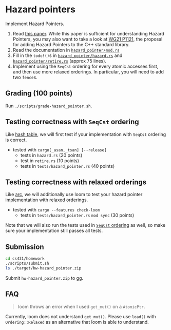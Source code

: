 # Hazard pointers
Implement Hazard Pointers.

1. Read [this paper](https://ieeexplore.ieee.org/document/1291819).
   While this paper is sufficient for understanding Hazard Pointers,
   you may also want to take a look at [WG21 P1121](http://wg21.link/P1121),
   the proposal for adding Hazard Pointers to the C++ standard library.
1. Read the documentation in [`hazard_pointer/mod.rs`](../src/hazard_pointer/mod.rs)
1. Fill in the `todo!()`s in
   [`hazard_pointer/hazard.rs`](../src/hazard_pointer/hazard.rs) and
   [`hazard_pointer/retire.rs`](../src/hazard_pointer/retire.rs)
   (approx 75 lines).
1. Implement using the `SeqCst` ordering for every atomic accesses first, and then use more relaxed orderings.
   In particular, you will need to add two `fence`s.

## Grading (100 points)
Run `./scripts/grade-hazard_pointer.sh`.

## Testing correctness with `SeqCst` ordering
Like [hash table](./hash_table.md), we will first test if your implementation with `SeqCst` ordering is correct.
* tested with `cargo[_asan,_tsan] [--release]`
    * tests in `hazard.rs` (20 points)
    * test in `retire.rs` (10 points)
    * tests in `tests/hazard_pointer.rs` (40 points)

## Testing correctness with relaxed orderings
Like [arc](./arc.md), we will additionally use loom to test your hazard pointer implementation with relaxed orderings.
* tested with `cargo --features check-loom`
    * tests in `tests/hazard_pointer.rs` `mod sync` (30 points)

Note that we will also run the tests used in [`SeqCst` ordering](#testing-correctness-with-seqcst-ordering) as well,
so make sure your implementation still passes all tests.

## Submission
```bash
cd cs431/homework
./scripts/submit.sh
ls ./target/hw-hazard_pointer.zip
```
Submit `hw-hazard_pointer.zip` to gg.

## FAQ

> loom throws an error when I used `get_mut()` on a `AtomicPtr`.

Currently, loom does not understand `get_mut()`.
Please use `load()` with `Ordering::Relaxed` as an alternative that loom is able to understand.

